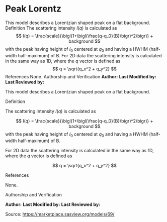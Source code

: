 # Peak Lorentz

This model describes a Lorentzian shaped peak on a flat background. Definition The scattering intensity $I(q)$ is calculated as $$  I(q) = \frac{scale}{\bigl(1+\bigl(\frac{q-q_0}{B}\bigr)^2\bigr)} + background $$ with the peak having height of $I_0$ centered at $q_0$ and having a HWHM (half-width half-maximum) of B. For 2D data the scattering intensity is calculated in the same way as 1D, where the $q$ vector is defined as $$  q = \sqrt{q_x^2 + q_y^2} $$ References None. Authorship and Verification **Author:** **Last Modified by:** **Last Reviewed by:**

This model describes a Lorentzian shaped peak on a flat background.

Definition

The scattering intensity $I(q)$ is calculated as

$$  I(q) = \frac{scale}{\bigl(1+\bigl(\frac{q-q_0}{B}\bigr)^2\bigr)} + background $$ with the peak having height of $I_0$ centered at $q_0$ and having a HWHM (half-width half-maximum) of B.

For 2D data the scattering intensity is calculated in the same way as 1D, where the $q$ vector is defined as

$$  q = \sqrt{q_x^2 + q_y^2} $$

References

None.

Authorship and Verification

**Author:** **Last Modified by:** **Last Reviewed by:**

Source: https://marketplace.sasview.org/models/69/
